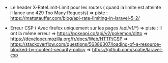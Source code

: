 - Le header X-RateLimit-Limit pour les routes ( quand la limite est atteinte il lance une 429 Too Many Requests)
  => piste : https://mattstauffer.com/blog/api-rate-limiting-in-laravel-5-2/

- Erreur CSP ( Avec firefox uniquement sur les pages /api/v1/*) 
  => piste : Il ont la même erreur => https://pokeapi.co/api/v2/pokemon/ditto
  => https://developer.mozilla.org/fr/docs/Web/HTTP/CSP
  => https://stackoverflow.com/questions/56386307/loading-of-a-resource-blocked-by-content-security-policy
  => https://github.com/spatie/laravel-csp